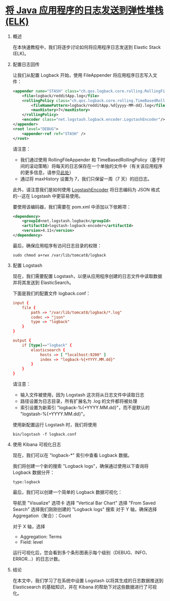 # [将 Java 应用程序的日志发送到弹性堆栈 (ELK)](https://www.baeldung.com/java-application-logs-to-elastic-stack)

1. 概述

    在本快速教程中，我们将逐步讨论如何将应用程序日志发送到 Elastic Stack (ELK)。

2. 配置日志回传

    让我们从配置 Logback 开始，使用 FileAppender 将应用程序日志写入文件：

    ```xml
    <appender name="STASH" class="ch.qos.logback.core.rolling.RollingFileAppender">
        <file>logback/redditApp.log</file>
        <rollingPolicy class="ch.qos.logback.core.rolling.TimeBasedRollingPolicy">
            <fileNamePattern>logback/redditApp.%d{yyyy-MM-dd}.log</fileNamePattern>
            <maxHistory>7</maxHistory>
        </rollingPolicy>  
        <encoder class="net.logstash.logback.encoder.LogstashEncoder"/>
    </appender>
    <root level="DEBUG">
        <appender-ref ref="STASH" />        
    </root>
    ```

    请注意：

    - 我们通过使用 RollingFileAppender 和 TimeBasedRollingPolicy（基于时间的滚动策略）将每天的日志保存在一个单独的文件中（有关该应用程序的更多信息，请参见[此处](https://www.baeldung.com/java-logging-rolling-file-appenders)）
    - 通过将 maxHistory 设置为 7，我们只保留一周（7 天）的旧日志。

    此外，请注意我们是如何使用 [LogstashEncoder](https://github.com/logstash/logstash-logback-encoder) 将日志编码为 JSON 格式的--这在 Logstash 中更容易使用。

    要使用该编码器，我们需要在 pom.xml 中添加以下依赖项：

    ```xml
    <dependency> 
        <groupId>net.logstash.logback</groupId> 
        <artifactId>logstash-logback-encoder</artifactId> 
        <version>4.11</version> 
    </dependency>
    ```

    最后，确保应用程序有访问日志目录的权限：

    `sudo chmod a+rwx /var/lib/tomcat8/logback`

3. 配置 Logstash

    现在，我们需要配置 Logstash，以便从应用程序创建的日志文件中读取数据并将其发送到 ElasticSearch。

    下面是我们的配置文件 logback.conf：

    ```conf
    input {
        file {
            path => "/var/lib/tomcat8/logback/*.log"
            codec => "json"
            type => "logback"
        }
    }

    output {
        if [type]=="logback" {
            elasticsearch {
                hosts => [ "localhost:9200" ]
                index => "logback-%{+YYYY.MM.dd}"
            }
        }
    }
    ```

    请注意：

    - 输入文件被使用，因为 Logstash 这次将从日志文件中读取日志
    - 路径设置为日志目录，所有扩展名为 .log 的文件都将被处理
    - 索引设置为新索引 "logback-%{+YYYY.MM.dd}"，而不是默认的 "logstash-%{+YYYY.MM.dd}"。

    使用新配置运行 Logstash 时，我们将使用

    `bin/logstash -f logback.conf`

4. 使用 Kibana 可视化日志

    现在，我们可以在 "logback-*" 索引中查看 Logback 数据。

    我们将创建一个新的搜索 "Logback logs"，确保通过使用以下查询将 Logback 数据分开：

    `type:logback`

    最后，我们可以创建一个简单的 Logback 数据可视化：

    导航至 "Visualize" 选项卡
    选择 "Vertical Bar Chart"
    选择 "From Saved Search"
    选择我们刚刚创建的 "Logback logs" 搜索
    对于 Y 轴，确保选择Aggregation（聚合）：Count

    对于 X 轴，选择

    - Aggregation: Terms
    - Field: level

    运行可视化后，您会看到多个条形图表示每个级别（DEBUG、INFO、ERROR...）的日志计数。

5. 结论

    在本文中，我们学习了在系统中设置 Logstash 以将其生成的日志数据推送到 Elasticsearch 的基础知识，并在 Kibana 的帮助下对这些数据进行了可视化。
